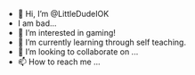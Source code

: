 - 👋 Hi, I’m @LittleDudeIOK
- I am bad...
- 👀 I’m interested in gaming!
- 🌱 I’m currently learning through self teaching.
- 💞️ I’m looking to collaborate on ...
- 📫 How to reach me ...

<!---
LittleDudeIOK/LittleDudeIOK is a ✨ special ✨ repository because its `README.md` (this file) appears on your GitHub profile.
You can click the Preview link to take a look at your changes.
--->
